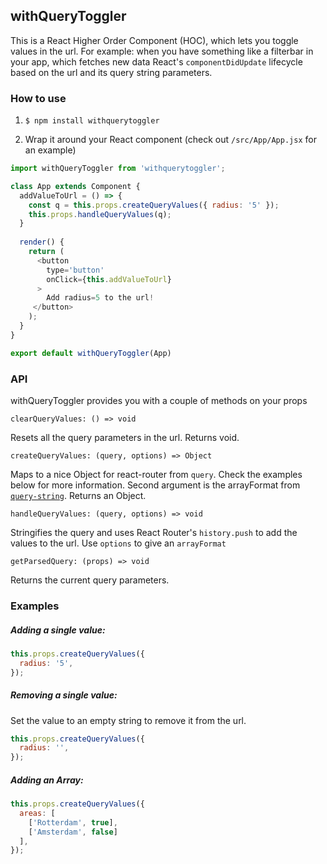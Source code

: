 ## withQueryToggler

This is a React Higher Order Component (HOC), which lets you toggle values in the url. For example: when you have something like a filterbar in your app, which fetches new data React's `componentDidUpdate` lifecycle based on the url and its query string parameters.

### How to use

1. `$ npm install withquerytoggler`

2. Wrap it around your React component (check out `/src/App/App.jsx` for an example)

```javascript
import withQueryToggler from 'withquerytoggler';

class App extends Component {
  addValueToUrl = () => {
    const q = this.props.createQueryValues({ radius: '5' });
    this.props.handleQueryValues(q);
  }
  
  render() {
    return (
      <button 
        type='button' 
        onClick={this.addValueToUrl}
      >
        Add radius=5 to the url!
     </button>
    );
  }
}

export default withQueryToggler(App)
```

### API

withQueryToggler provides you with a couple of methods on your props

`clearQueryValues: () => void`

Resets all the query parameters in the url. Returns void.

`createQueryValues: (query, options) => Object`

Maps to a nice Object for react-router from `query`. Check the examples below for more information. Second argument is the arrayFormat from [`query-string`](https://www.npmjs.com/package/query-string). Returns an Object.

`handleQueryValues: (query, options) => void`

Stringifies the query and uses React Router's `history.push` to add the values to the url. Use `options` to give an `arrayFormat`

`getParsedQuery: (props) => void`

Returns the current query parameters.

### Examples

##### Adding a single value:
```javascript
this.props.createQueryValues({ 
  radius: '5',
});
```

##### Removing a single value:
Set the value to an empty string to remove it from the url. 

```javascript
this.props.createQueryValues({ 
  radius: '',
});
```

##### Adding an Array:
```javascript
this.props.createQueryValues({ 
  areas: [
    ['Rotterdam', true], 
    ['Amsterdam', false]
  ], 
});
```

